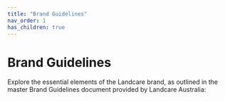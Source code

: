 ```yaml
---
title: "Brand Guidelines"
nav_order: 1
has_children: true
---
```


# Brand Guidelines

Explore the essential elements of the Landcare brand, as outlined in the master Brand Guidelines document provided by Landcare Australia: